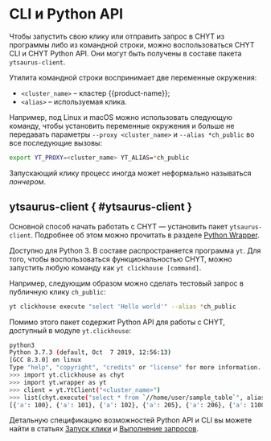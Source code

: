 # CLI и Python API

Чтобы запустить свою клику или отправить запрос в CHYT из программы либо из командной строки, можно воспользоваться CHYT CLI и CHYT Python API. Они могут быть получены в составе пакета `ytsaurus-client`.

Утилита командной строки воспринимает две переменные окружения:
- `<cluster_name>` – кластер {{product-name}};
- `<alias>` – используемая клика.

Например, под Linux и macOS можно использовать следующую команду, чтобы установить переменные окружения и больше не передавать параметры `--proxy <cluster_name>` и `--alias *ch_public` во все последующие вызовы:

```bash
export YT_PROXY=<cluster_name> YT_ALIAS=*ch_public
```

Запускающий клику процесс иногда может неформально называться *лончером*.

## ytsaurus-client { #ytsaurus-client }

Основной способ начать работать с CHYT — установить пакет `ytsaurus-client`. Подробнее об этом можно прочитать в разделе [Python Wrapper](../../../../api/python/start.md).

Доступно для Python 3. В составе распространяется программа `yt`. Для того, чтобы воспользоваться функциональностью CHYT, можно запустить любую команду как `yt clickhouse [command]`.

Например, следующим образом можно сделать тестовый запрос в публичную клику `ch_public`:

```bash
yt clickhouse execute "select 'Hello world'" --alias *ch_public
```

Помимо этого пакет содержит Python API для работы с CHYT, доступный в модуле `yt.clickhouse`:

```bash
python3
Python 3.7.3 (default, Oct  7 2019, 12:56:13)
[GCC 8.3.0] on linux
Type "help", "copyright", "credits" or "license" for more information.
>>> import yt.clickhouse as chyt
>>> import yt.wrapper as yt
>>> client = yt.YtClient("<cluster_name>")
>>> list(chyt.execute("select * from `//home/user/sample_table`", alias="*ch_public", client=client))
[{'a': 100}, {'a': 101}, {'a': 102}, {'a': 205}, {'a': 206}, {'a': 1100}]
```

Детальную спецификацию возможностей Python API и CLI вы можете найти в статьях [Запуск клики](../../../../user-guide/data-processing/chyt/cliques/start.md) и [Выполнение запросов](../../../../user-guide/data-processing/chyt/reference/execute.md).



